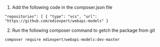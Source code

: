 1) Add the following code in the composer.json file

 `"repositories": [
  {
    "type": "vcs",
    "url": "https://github.com/ediexpert/webapi-models"
  }`


  2) Run the following composer command to getch the package from git

 `composer require ediexpert/webapi-models:dev-master`
